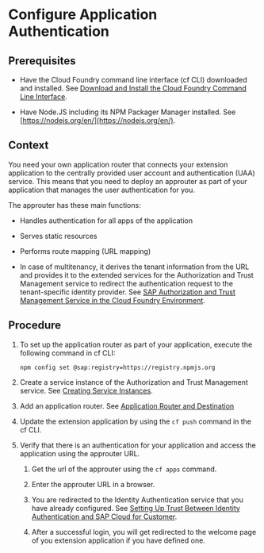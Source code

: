 <!-- loio488c7755572842a4bcdf40b240e73b3d -->

# Configure Application Authentication



<a name="loio488c7755572842a4bcdf40b240e73b3d__prereq_yzf_wb1_mdb"/>

## Prerequisites

-   Have the Cloud Foundry command line interface \(cf CLI\) downloaded and installed. See [Download and Install the Cloud Foundry Command Line Interface](../50-administration-and-ops/Download_and_Install_the_Cloud_Foundry_Command_Line_Interface_4ef907a.md).

-   Have Node.JS including its NPM Packager Manager installed. See [https://nodejs.org/en/](https://nodejs.org/en/).




<a name="loio488c7755572842a4bcdf40b240e73b3d__context_z53_tvb_b2b"/>

## Context

You need your own application router that connects your extension application to the centrally provided user account and authentication \(UAA\) service. This means that you need to deploy an approuter as part of your application that manages the user authentication for you.

The approuter has these main functions:

-   Handles authentication for all apps of the application

-   Serves static resources

-   Performs route mapping \(URL mapping\)

-   In case of multitenancy, it derives the tenant information from the URL and provides it to the extended services for the Authorization and Trust Management service to redirect the authentication request to the tenant-specific identity provider. See [SAP Authorization and Trust Management Service in the Cloud Foundry Environment](../60-security/SAP_Authorization_and_Trust_Management_Service_in_the_Cloud_Foundry_Environment_6373bb7.md).




<a name="loio488c7755572842a4bcdf40b240e73b3d__steps_os3_tvb_b2b"/>

## Procedure

1.  To set up the application router as part of your application, execute the following command in cf CLI:

    ```
    npm config set @sap:registry=https://registry.npmjs.org
    ```

2.  Create a service instance of the Authorization and Trust Management service. See [Creating Service Instances](../30-development/Creating_Service_Instances_8221b74.md).

3.  Add an application router. See [Application Router and Destination](https://help.sap.com/viewer/65de2977205c403bbc107264b8eccf4b/Cloud/en-US/3cc788ebc00e40a091505c6b3fa485e7.html)

4.  Update the extension application by using the `cf push` command in the cf CLI.

5.  Verify that there is an authentication for your application and access the application using the approuter URL.

    1.  Get the url of the approuter using the `cf apps` command.

    2.  Enter the approuter URL in a browser.

    3.  You are redirected to the Identity Authentication service that you have already configured. See [Setting Up Trust Between Identity Authentication and SAP Cloud for Customer](Setting_Up_Trust_Between_Identity_Authentication_and_SAP_Cloud_for_Customer_2903a3c.md).

    4.  After a successful login, you will get redirected to the welcome page of you extension application if you have defined one.



